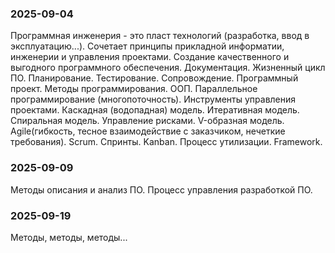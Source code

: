 ### 2025-09-04

Программная инженерия - это пласт технологий (разработка, ввод в эксплуатацию...). Сочетает принципы прикладной информатии, инженерии и управления проектами. Создание качественного и выгодного программного обеспечения. Документация. Жизненный цикл ПО. Планирование. Тестирование. Сопровождение. Программный проект. Методы программирования. ООП. Параллельное программирование (многопоточность). Инструменты управления проектами. Каскадная (водопадная) модель. Итеративная модель. Спиральная модель. Управление рисками. V-образная модель. Agile(гибкость, тесное взаимодействие с заказчиком, нечеткие требования). Scrum. Спринты. Kanban. Процесс утилизации. Framework.

### 2025-09-09

Методы описания и анализ ПО. Процесс управления разработкой ПО.

### 2025-09-19

Методы, методы, методы...
